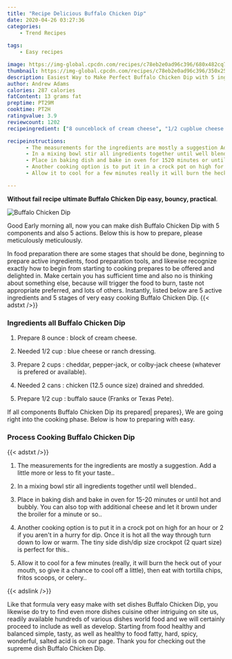 ```yaml
---
title: "Recipe Delicious Buffalo Chicken Dip"
date: 2020-04-26 03:27:36
categories:
    - Trend Recipes
    
tags:
    - Easy recipes

image: https://img-global.cpcdn.com/recipes/c78eb2e0ad96c396/680x482cq70/buffalo-chicken-dip-recipe-main-photo.jpg
thumbnail: https://img-global.cpcdn.com/recipes/c78eb2e0ad96c396/350x250cq70/buffalo-chicken-dip-recipe-main-photo.jpg
description: Easiest Way to Make Perfect Buffalo Chicken Dip with 5 ingredients and 5 stages of easy cooking.
author: Andrew Adams
calories: 287 calories
fatContent: 13 grams fat
preptime: PT29M
cooktime: PT2H
ratingvalue: 3.9
reviewcount: 1202
recipeingredient: ["8 ounceblock of cream cheese", "1/2 cupblue cheese or ranch dressing", "2 cupscheddar pepperjack or colbyjack cheese whatever is prefered or available", "2 canschicken 125 ounce size drained and shredded", "1/2 cupbuffalo sauce Franks or Texas Pete"]

recipeinstructions: 
      - The measurements for the ingredients are mostly a suggestion Add a little more or less to fit your taste 
      - In a mixing bowl stir all ingredients together until well blended 
      - Place in baking dish and bake in oven for 1520 minutes or until hot and bubbly You can also top with additional cheese and let it brown under the broiler for a minute or so 
      - Another cooking option is to put it in a crock pot on high for an hour or 2 if you arent in a hurry for dip Once it is hot all the way through turn down to low or warm The tiny side dishdip size crockpot 2 quart size is perfect for this 
      - Allow it to cool for a few minutes really it will burn the heck out of your mouth so give it a chance to cool off a little then eat with tortilla chips fritos scoops or celery

---
```




**Without fail recipe ultimate Buffalo Chicken Dip easy, bouncy, practical**. 


![Buffalo Chicken Dip](https://img-global.cpcdn.com/recipes/c78eb2e0ad96c396/680x482cq70/buffalo-chicken-dip-recipe-main-photo.jpg "Buffalo Chicken Dip")




Good Early morning all, now you can make dish Buffalo Chicken Dip with 5 components and also 5 actions. Below this is how to prepare, please meticulously meticulously.

In food preparation there are some stages that should be done, beginning to prepare active ingredients, food preparation tools, and likewise recognize exactly how to begin from starting to cooking prepares to be offered and delighted in. Make certain you has sufficient time and also no is thinking about something else, because will trigger the food to burn, taste not appropriate preferred, and lots of others. Instantly, listed below are 5 active ingredients and 5 stages of very easy cooking Buffalo Chicken Dip.
{{< adstxt />}}

### Ingredients all Buffalo Chicken Dip


1. Prepare 8 ounce : block of cream cheese.

1. Needed 1/2 cup : blue cheese or ranch dressing.

1. Prepare 2 cups : cheddar, pepper-jack, or colby-jack cheese (whatever is prefered or available).

1. Needed 2 cans : chicken (12.5 ounce size) drained and shredded.

1. Prepare 1/2 cup : buffalo sauce (Franks or Texas Pete).



If all components Buffalo Chicken Dip its prepared| prepares}, We are going right into the cooking phase. Below is how to preparing with easy.

### Process Cooking Buffalo Chicken Dip

{{< adstxt />}}


1. The measurements for the ingredients are mostly a suggestion. Add a little more or less to fit your taste..



1. In a mixing bowl stir all ingredients together until well blended..



1. Place in baking dish and bake in oven for 15-20 minutes or until hot and bubbly. You can also top with additional cheese and let it brown under the broiler for a minute or so..



1. Another cooking option is to put it in a crock pot on high for an hour or 2 if you aren&#39;t in a hurry for dip. Once it is hot all the way through turn down to low or warm. The tiny side dish/dip size crockpot (2 quart size) is perfect for this..



1. Allow it to cool for a few minutes (really, it will burn the heck out of your mouth, so give it a chance to cool off a little), then eat with tortilla chips, fritos scoops, or celery..





{{< adslink />}}

Like that formula very easy make with set dishes Buffalo Chicken Dip, you likewise do try to find even more dishes cuisine other intriguing on site us, readily available hundreds of various dishes world food and we will certainly proceed to include as well as develop. Starting from food healthy and balanced simple, tasty, as well as healthy to food fatty, hard, spicy, wonderful, salted acid is on our page. Thank you for checking out the supreme dish Buffalo Chicken Dip.
